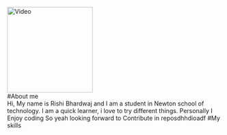 <img src="/Hailuo_Video_giev it proper moving animatio_436027601011724297.mp4" alt="Video" width="200px" height="200px"><br>
#About me<br>
Hi, My name is Rishi Bhardwaj and I am a student in Newton school of technology. I am a quick learner, i love to try different things. Personally I Enjoy coding So yeah looking forward to Contribute in reposdhhdioadf
#My skills